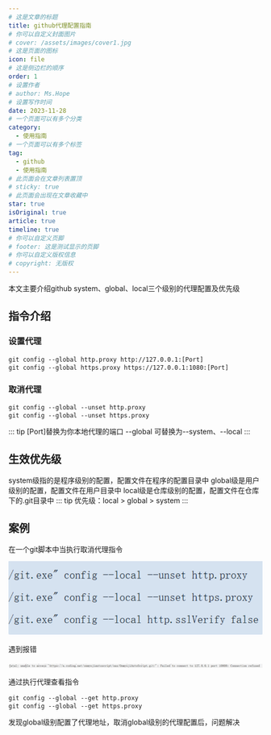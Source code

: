 ```yaml
---
# 这是文章的标题
title: github代理配置指南
# 你可以自定义封面图片
# cover: /assets/images/cover1.jpg
# 这是页面的图标
icon: file
# 这是侧边栏的顺序
order: 1
# 设置作者
# author: Ms.Hope
# 设置写作时间
date: 2023-11-28
# 一个页面可以有多个分类
category:
  - 使用指南
# 一个页面可以有多个标签
tag:
  - github
  - 使用指南
# 此页面会在文章列表置顶
# sticky: true
# 此页面会出现在文章收藏中
star: true
isOriginal: true
article: true
timeline: true
# 你可以自定义页脚
# footer: 这是测试显示的页脚
# 你可以自定义版权信息
# copyright: 无版权
---
```


本文主要介绍github system、global、local三个级别的代理配置及优先级

<!-- more -->
## 指令介绍

### 设置代理
```shell
git config --global http.proxy http://127.0.0.1:[Port]
git config --global https.proxy https://127.0.0.1:1080:[Port]
```
### 取消代理
```shell
git config --global --unset http.proxy
git config --global --unset https.proxy
```
::: tip
[Port]替换为你本地代理的端口
--global 可替换为--system、--local
:::
## 生效优先级
system级指的是程序级别的配置，配置文件在程序的配置目录中
global级是用户级别的配置，配置文件在用户目录中
local级是仓库级别的配置，配置文件在仓库下的.git目录中
::: tip
优先级：local > global > system
:::
## 案例

在一个git脚本中当执行取消代理指令

![Alt text](image.png)

遇到报错

![Alt text](image-1.png)

通过执行代理查看指令
```shell
git config --global --get http.proxy
git config --global --get https.proxy
```
发现global级别配置了代理地址，取消global级别的代理配置后，问题解决


